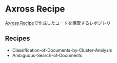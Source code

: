 # Axross Recipe
[Axross Recipe](https://axross-recipe.com/recipes)で作成したコードを保管するレポジトリ

## Recipes
- Classification-of-Documents-by-Cluster-Analysis
- Ambiguous-Search-of-Documents
